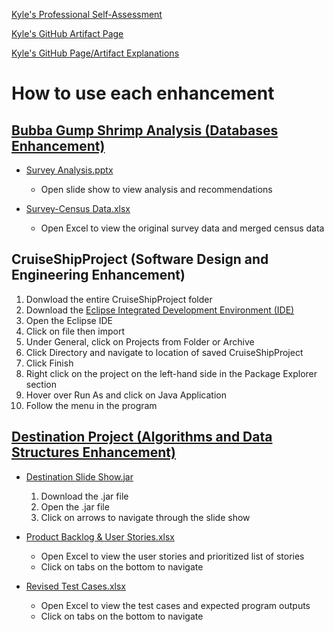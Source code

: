 [Kyle's Professional Self-Assessment](https://github.com/sacruffnex/CS_Capstone/blob/main/Professional%20Self-Assessment.docx)

[Kyle's GitHub Artifact Page](https://github.com/sacruffnex/CS_Capstone)

[Kyle's GitHub Page/Artifact Explanations](https://sacruffnex.github.io/CS_Capstone/)

# How to use each enhancement

## [Bubba Gump Shrimp Analysis (Databases Enhancement)](https://github.com/sacruffnex/CS_Capstone/tree/main/Bubba%20Gump%20Shrimp%20Company%20Analysis)

- [Survey Analysis.pptx](https://github.com/sacruffnex/CS_Capstone/blob/main/Bubba%20Gump%20Shrimp%20Company%20Analysis/Survey%20Analysis.pptx)
    - Open slide show to view analysis and recommendations

- [Survey-Census Data.xlsx](https://github.com/sacruffnex/CS_Capstone/blob/main/Bubba%20Gump%20Shrimp%20Company%20Analysis/Survey-Census%20Data.xlsx)
    - Open Excel to view the original survey data and merged census data

## CruiseShipProject (Software Design and Engineering Enhancement)

1. Donwload the entire CruiseShipProject folder
2. Download the [Eclipse Integrated Development Environment (IDE)](https://www.eclipse.org/)
3. Open the Eclipse IDE
4. Click on file then import
5. Under General, click on Projects from Folder or Archive
6. Click Directory and navigate to location of saved CruiseShipProject
7. Click Finish
8. Right click on the project on the left-hand side in the Package Explorer section
9. Hover over Run As and click on Java Application
10. Follow the menu in the program

## [Destination Project (Algorithms and Data Structures Enhancement)](https://github.com/sacruffnex/CS_Capstone/tree/main/Destination%20Project)

- [Destination Slide Show.jar](https://github.com/sacruffnex/CS_Capstone/blob/main/Destination%20Project/Destination%20Slide%20Show.jar)
    1. Download the .jar file
    2. Open the .jar file
    3. Click on arrows to navigate through the slide show

- [Product Backlog & User Stories.xlsx](https://github.com/sacruffnex/CS_Capstone/blob/main/Destination%20Project/Product%20Backlog%20%26%20User%20stories.xlsx)
    - Open Excel to view the user stories and prioritized list of stories
    - Click on tabs on the bottom to navigate

- [Revised Test Cases.xlsx](https://github.com/sacruffnex/CS_Capstone/blob/main/Destination%20Project/Revised%20Test%20Cases.xlsx)
    - Open Excel to view the test cases and expected program outputs
    - Click on tabs on the bottom to navigate
